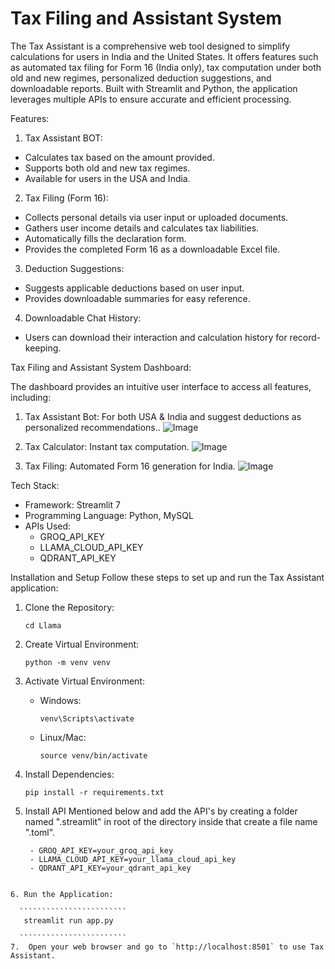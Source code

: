 # Tax Filing and Assistant System #

The Tax Assistant is a comprehensive web tool designed to simplify calculations for users in India and the United States. It offers features such as automated tax filing for Form 16 (India only), tax computation under both old and new regimes, personalized deduction suggestions, and downloadable reports. Built with Streamlit and Python, the application leverages multiple APIs to ensure accurate and efficient processing.

Features:

1. Tax Assistant BOT:

* Calculates tax based on the amount provided.
* Supports both old and new tax regimes.
* Available for users in the USA and India.

2. Tax Filing (Form 16):

* Collects personal details via user input or uploaded documents.
* Gathers user income details and calculates tax liabilities.
* Automatically fills the declaration form.
* Provides the completed Form 16 as a downloadable Excel file.

3. Deduction Suggestions:

* Suggests applicable deductions based on user input.
* Provides downloadable summaries for easy reference.

4. Downloadable Chat History:

* Users can download their interaction and calculation history for record-keeping.


Tax Filing and Assistant System Dashboard:

The dashboard provides an intuitive user interface to access all features, including:

1. Tax Assistant Bot: For both USA & India and suggest deductions as personalized recommendations..
![Image](https://github.com/user-attachments/assets/0939de31-f89c-4e01-95f9-c0d8553901e3)

2. Tax Calculator: Instant tax computation.
![Image](https://github.com/user-attachments/assets/f4531a3f-a7dd-4d60-ac72-d448ffe4dfb1)

3. Tax Filing: Automated Form 16 generation for India.
![Image](https://github.com/user-attachments/assets/bcf7066d-5d0c-476e-a8f3-fbdd7cd5dd6c)


Tech Stack:

* Framework: Streamlit 7
* Programming Language: Python, MySQL
* APIs Used:
    - GROQ_API_KEY
    - LLAMA_CLOUD_API_KEY
    - QDRANT_API_KEY

Installation and Setup
Follow these steps to set up and run the Tax Assistant application:

1. Clone the Repository:
    ``````````
    cd Llama

    ``````````
2. Create Virtual Environment:
    ````````````````````
    python -m venv venv

    ````````````````````
3. Activate Virtual Environment:
    - Windows:
       ``````````````````````
       venv\Scripts\activate

       ``````````````````````
    - Linux/Mac:
       `````````````````````````
       source venv/bin/activate
    
       `````````````````````````
4. Install Dependencies:
    `````````````````````````````````
    pip install -r requirements.txt

    `````````````````````````````````
5. Install API Mentioned below and add the API's by creating a folder named ".streamlit" in root of the directory inside that create a file name
 ".toml".

   ```````````````````````````````````````````````````
    - GROQ_API_KEY=your_groq_api_key
    - LLAMA_CLOUD_API_KEY=your_llama_cloud_api_key
    - QDRANT_API_KEY=your_qdrant_api_key

 ```````````````````````````````````````````````````````

6. Run the Application:

   ````````````````````````
    streamlit run app.py

   ````````````````````````
7.  Open your web browser and go to `http://localhost:8501` to use Tax Assistant.

